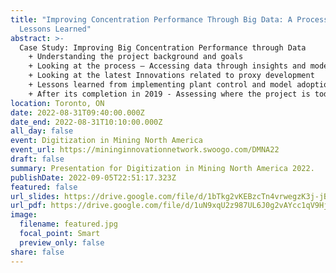 ```yaml
---
title: "Improving Concentration Performance Through Big Data: A Process and
  Lessons Learned"
abstract: >-
  Case Study: Improving Big Concentration Performance through Data
    + Understanding the project background and goals
    + Looking at the process – Accessing data through insights and model development
    + Looking at the latest Innovations related to proxy development
    + Lessons learned from implementing plant control and model adoption
    + After its completion in 2019 - Assessing where the project is today 
location: Toronto, ON
date: 2022-08-31T09:40:00.000Z
date_end: 2022-08-31T10:10:00.000Z
all_day: false
event: Digitization in Mining North America
event_url: https://mininginnovationnetwork.swoogo.com/DMNA22
draft: false
summary: Presentation for Digitization in Mining North America 2022.
publishDate: 2022-09-05T22:51:17.323Z
featured: false
url_slides: https://drive.google.com/file/d/1bTkg2vKEBzcTn4vrwegzK3j-jBnpbLD0/view?usp=sharing
url_pdf: https://drive.google.com/file/d/1uN9xqU2z987UL6J0g2vAYcc1qV9Hj9Iu/view?usp=sharing
image:
  filename: featured.jpg
  focal_point: Smart
  preview_only: false
share: false
---
```

